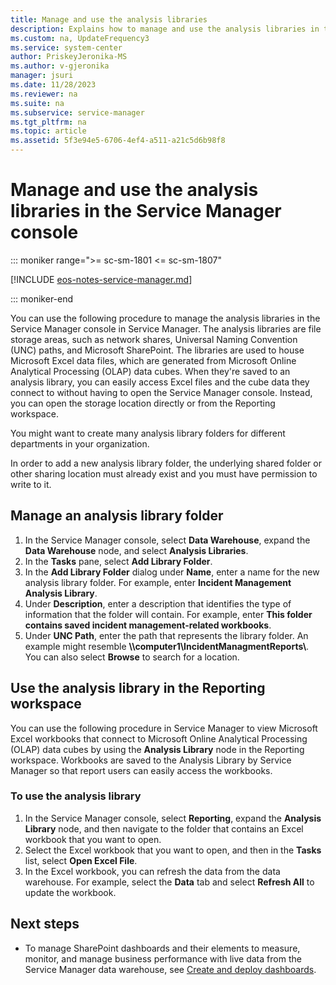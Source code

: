 ```yaml
---
title: Manage and use the analysis libraries
description: Explains how to manage and use the analysis libraries in the Service Manager console.
ms.custom: na, UpdateFrequency3
ms.service: system-center
author: PriskeyJeronika-MS
ms.author: v-gjeronika
manager: jsuri
ms.date: 11/28/2023
ms.reviewer: na
ms.suite: na
ms.subservice: service-manager
ms.tgt_pltfrm: na
ms.topic: article
ms.assetid: 5f3e94e5-6706-4ef4-a511-a21c5d6b98f8
---
```


# Manage and use the analysis libraries in the Service Manager console

::: moniker range=">= sc-sm-1801 <= sc-sm-1807"

[!INCLUDE [eos-notes-service-manager.md](../includes/eos-notes-service-manager.md)]

::: moniker-end

You can use the following procedure to manage the analysis libraries in the Service Manager console in Service Manager. The analysis libraries are file storage areas, such as network shares, Universal Naming Convention \(UNC\) paths, and Microsoft SharePoint. The libraries are used to house Microsoft Excel data files, which are generated from Microsoft Online Analytical Processing \(OLAP\) data cubes. When they're saved to an analysis library, you can easily access Excel files and the cube data they connect to without having to open the Service Manager console. Instead, you can open the storage location directly or from the Reporting workspace.  

 You might want to create many analysis library folders for different departments in your organization.  

 In order to add a new analysis library folder, the underlying shared folder or other sharing location must already exist and you must have permission to write to it.  

## Manage an analysis library folder  

1.  In the Service Manager console, select **Data Warehouse**, expand the **Data Warehouse** node, and select **Analysis Libraries**.  
2.  In the **Tasks** pane, select **Add Library Folder**.  
3.  In the **Add Library Folder** dialog under **Name**, enter a name for the new analysis library folder. For example, enter **Incident Management Analysis Library**.  
4.  Under **Description**, enter a description that identifies the type of information that the folder will contain. For example, enter **This folder contains saved incident management\-related workbooks**.  
5.  Under **UNC Path**, enter the path that represents the library folder. An example might resemble **\\\\computer1\\IncidentManagmentReports\\**. You can also select **Browse** to search for a location.  

## Use the analysis library in the Reporting workspace


You can use the following procedure in Service Manager to view Microsoft Excel workbooks that connect to Microsoft Online Analytical Processing \(OLAP\) data cubes by using the **Analysis Library** node in the Reporting workspace. Workbooks are saved to the Analysis Library by Service Manager so that report users can easily access the workbooks.  

### To use the analysis library  

1.  In the Service Manager console, select **Reporting**, expand the **Analysis Library** node, and then navigate to the folder that contains an Excel workbook that you want to open.  
2.  Select the Excel workbook that you want to open, and then in the **Tasks** list, select **Open Excel File**.  
3.  In the Excel workbook, you can refresh the data from the data warehouse. For example, select the **Data** tab and select **Refresh All** to update the workbook.  

## Next steps

- To manage SharePoint dashboards and their elements to measure, monitor, and manage business performance with live data from the Service Manager data warehouse, see [Create and deploy dashboards](deploy-dashboards.md).
